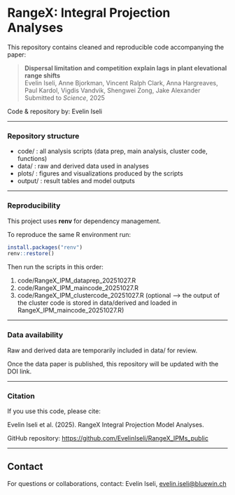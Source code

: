 # RangeX: Integral Projection Analyses


This repository contains cleaned and reproducible code accompanying the paper:

> **Dispersal limitation and competition explain lags in plant elevational range shifts**  
> Evelin Iseli, Anne Bjorkman, Vincent Ralph Clark, Anna Hargreaves, Paul Kardol, Vigdis Vandvik, Shengwei Zong, Jake Alexander  
> Submitted to _Science_, 2025

Code & repository by: Evelin Iseli

---

### Repository structure

- code/ : all analysis scripts (data prep, main analysis, cluster code, functions)
- data/ : raw and derived data used in analyses
- plots/ : figures and visualizations produced by the scripts
- output/ : result tables and model outputs

---

### Reproducibility

This project uses **renv** for dependency management.  

To reproduce the same R environment run:

```r
install.packages("renv")
renv::restore()
```

Then run the scripts in this order:
1. code/RangeX_IPM_dataprep_20251027.R
2. code/RangeX_IPM_maincode_20251027.R
3. code/RangeX_IPM_clustercode_20251027.R (optional --> the output of the cluster code is stored in data/derived and loaded in RangeX_IPM_maincode_20251027.R)

---

### Data availability

Raw and derived data are temporarily included in data/ for review.

Once the data paper is published, this repository will be updated with the DOI link.

---

### Citation

If you use this code, please cite:

Evelin Iseli et al. (2025). RangeX Integral Projection Model Analyses.

GitHub repository: https://github.com/EvelinIseli/RangeX_IPMs_public

---

## Contact

For questions or collaborations, contact:
Evelin Iseli, evelin.iseli@bluewin.ch




